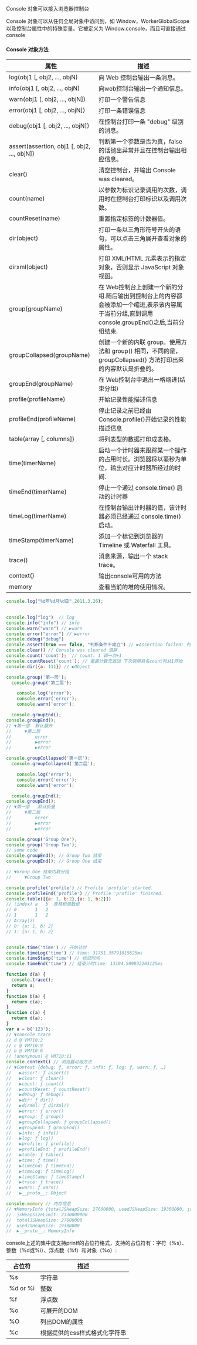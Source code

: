 
Console 对象可以接入浏览器控制台

Console 对象可以从任何全局对象中访问到，如 Window，WorkerGlobalScope 以及控制台属性中的特殊变量。它被定义为 Window.console，而且可直接通过 console

#### Console 对象方法

| 属性	                         | 描述                     |
| ---                            | ---                     |
| log(obj1 [, obj2, ..., objN)   | 向 Web 控制台输出一条消息。|
| info(obj1 [, obj2, ..., objN)  | 向web控制台输出一个通知信息。|
| warn(obj1 \[, obj2, ..., objN])| 打印一个警告信息|
| error(obj1 \[, obj2, ..., objN])| 打印一条错误信息|
| debug(obj1 \[, obj2, ..., objN])| 在控制台打印一条 "debug" 级别的消息。|
| assert(assertion, obj1 \[, obj2, ..., objN])|判断第一个参数是否为真，false 的话抛出异常并且在控制台输出相应信息。|
| clear()                        | 清空控制台，并输出 Console was cleared。|
| count(name)                    | 以参数为标识记录调用的次数，调用时在控制台打印标识以及调用次数。|
| countReset(name)               | 重置指定标签的计数器值。|
| dir(object)                    | 打印一条以三角形符号开头的语句，可以点击三角展开查看对象的属性。|
| dirxml(object)                 | 打印 XML/HTML 元素表示的指定对象，否则显示 JavaScript 对象视图。|
| group(groupName)               | 在 Web控制台上创建一个新的分组.随后输出到控制台上的内容都会被添加一个缩进,表示该内容属于当前分组,直到调用console.groupEnd()之后,当前分组结束.|
| groupCollapsed(groupName)      | 创建一个新的内联 group。使用方法和 group() 相同，不同的是，groupCollapsed() 方法打印出来的内容默认是折叠的。|
| groupEnd(groupName)            | 在 Web控制台中退出一格缩进(结束分组)|
| profile(profileName)           | 开始记录性能描述信息|
| profileEnd(profileName)        | 停止记录之前已经由Console.profile()开始记录的性能描述信息|
| table(array \[, columns])      | 将列表型的数据打印成表格。|
| time(timerName)                | 启动一个计时器来跟踪某一个操作的占用时长。浏览器将以毫秒为单位，输出对应计时器所经过的时间.|
| timeEnd(timerName)             | 停止一个通过 console.time() 启动的计时器|
| timeLog(timerName)             | 在控制台输出计时器的值，该计时器必须已经通过 console.time() 启动。|
| timeStamp(timerName)           | 添加一个标记到浏览器的 Timeline 或 Waterfall 工具。|
| trace()                        | 消息来源，输出一个 stack trace。|
| context()                      | 输出console可用的方法|
| memory                         | 查看当前的堆的使用情况。|

 
```js
console.log("%d年%d月%d日",2011,3,26);
```
```js
	
console.log("log")	// log
console.info("info") // info
console.warn("warn") // ▶warn
console.error("error") // ▶error
console.debug("debug")
console.assert(true === false, "判断条件不成立") // ▶Assertion failed: 判断条件不成立
console.clear() // Console was cleared 清屏
console.count('count');  // count: 1 调一次+1
console.countReset('count'); // 重置计数无返回 下次调用具名count时从1开始
console.dir({a: 111}) // ▶Object

console.group('第一层');
  console.group('第二层');

    console.log('error');
    console.error('error');
    console.warn('error');

  console.groupEnd(); 
console.groupEnd();
// ▼第一层  默认展开
//     ▼第二层
//         error
//         ▶error
//         ▶error

console.groupCollapsed('第一层');
  console.groupCollapsed('第二层');

    console.log('error');
    console.error('error');
    console.warn('error');

  console.groupEnd(); 
console.groupEnd();
// ▼第一层   默认折叠
//     ▼第二层
//         error
//         ▶error
//         ▶error

console.group('Group One');
console.group('Group Two');
// some code
console.groupEnd(); // Group Two 结束
console.groupEnd(); // Group One 结束

// ▼Group One 结束内联分组
//     ▼Group Two

console.profile('profile') // Profile 'profile' started.
console.profileEnd('profile') // Profile 'profile' finished.
console.table([{a: 1, b:2},{a: 1, b:2}])
// (index) a   b  表格和源数组
// 0       1   2
// 1       1   2
// Array(2)
// 0: {a: 1, b: 2}
// 1: {a: 1, b: 2}


console.time('time') // 开始计时
console.timeLog('time') // time: 31751.35791015625ms
console.timeStamp('time') // 标记时间
console.timeEnd('time') // 结束计时time: 13104.509033203125ms

function d(a) { 
  console.trace();
  return a;
}
function b(a) { 
  return c(a);
}
function c(a) { 
  return d(a);
}
var a = b('123');
// ▼console.trace
// d @ VM710:2
// c @ VM710:9
// b @ VM710:6
// (anonymous) @ VM710:11
console.context() // 浏览器可用方法
// ▼Context {debug: ƒ, error: ƒ, info: ƒ, log: ƒ, warn: ƒ, …}
//   ▶assert: ƒ assert()
//   ▶clear: ƒ clear()
//   ▶count: ƒ count()
//   ▶countReset: ƒ countReset()
//   ▶debug: ƒ debug()
//   ▶dir: ƒ dir()
//   ▶dirXml: ƒ dirXml()
//   ▶error: ƒ error()
//   ▶group: ƒ group()
//   ▶groupCollapsed: ƒ groupCollapsed()
//   ▶groupEnd: ƒ groupEnd()
//   ▶info: ƒ info()
//   ▶log: ƒ log()
//   ▶profile: ƒ profile()
//   ▶profileEnd: ƒ profileEnd()
//   ▶table: ƒ table()
//   ▶time: ƒ time()
//   ▶timeEnd: ƒ timeEnd()
//   ▶timeLog: ƒ timeLog()
//   ▶timeStamp: ƒ timeStamp()
//   ▶trace: ƒ trace()
//   ▶warn: ƒ warn()
//   ▶__proto__: Object

console.memory // 内存信息
// ▼MemoryInfo {totalJSHeapSize: 27600000, usedJSHeapSize: 19300000, jsHeapSizeLimit: 2330000000}
//  jsHeapSizeLimit: 2330000000
//  totalJSHeapSize: 27600000
//  usedJSHeapSize: 19300000
//  ▶__proto__: MemoryInfo
```

console上述的集中度支持printf的占位符格式，支持的占位符有：字符（%s）、整数（%d或%i）、浮点数（%f）和对象（%o）:

| 占位符	  | 描述                     |
| ---     | ---                     |
|%s	      | 字符串|
|%d or %i | 整数|
|%f	      | 浮点数|
|%o	      | 可展开的DOM|
|%O	      | 列出DOM的属性|
|%c	      | 根据提供的css样式格式化字符串|
